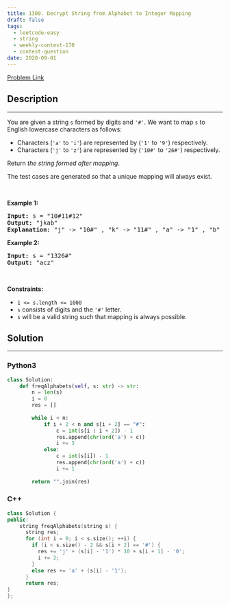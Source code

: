 ```yaml
---
title: 1309. Decrypt String from Alphabet to Integer Mapping
draft: false
tags: 
  - leetcode-easy
  - string
  - weekly-contest-170
  - contest-question
date: 2020-09-01
---
```


[Problem Link](https://leetcode.com/problems/decrypt-string-from-alphabet-to-integer-mapping/)

## Description

---
<p>You are given a string <code>s</code> formed by digits and <code>&#39;#&#39;</code>. We want to map <code>s</code> to English lowercase characters as follows:</p>

<ul>
	<li>Characters (<code>&#39;a&#39;</code> to <code>&#39;i&#39;</code>) are represented by (<code>&#39;1&#39;</code> to <code>&#39;9&#39;</code>) respectively.</li>
	<li>Characters (<code>&#39;j&#39;</code> to <code>&#39;z&#39;</code>) are represented by (<code>&#39;10#&#39;</code> to <code>&#39;26#&#39;</code>) respectively.</li>
</ul>

<p>Return <em>the string formed after mapping</em>.</p>

<p>The test cases are generated so that a unique mapping will always exist.</p>

<p>&nbsp;</p>
<p><strong class="example">Example 1:</strong></p>

<pre>
<strong>Input:</strong> s = &quot;10#11#12&quot;
<strong>Output:</strong> &quot;jkab&quot;
<strong>Explanation:</strong> &quot;j&quot; -&gt; &quot;10#&quot; , &quot;k&quot; -&gt; &quot;11#&quot; , &quot;a&quot; -&gt; &quot;1&quot; , &quot;b&quot; -&gt; &quot;2&quot;.
</pre>

<p><strong class="example">Example 2:</strong></p>

<pre>
<strong>Input:</strong> s = &quot;1326#&quot;
<strong>Output:</strong> &quot;acz&quot;
</pre>

<p>&nbsp;</p>
<p><strong>Constraints:</strong></p>

<ul>
	<li><code>1 &lt;= s.length &lt;= 1000</code></li>
	<li><code>s</code> consists of digits and the <code>&#39;#&#39;</code> letter.</li>
	<li><code>s</code> will be a valid string such that mapping is always possible.</li>
</ul>


## Solution

---
### Python3
``` py title='decrypt-string-from-alphabet-to-integer-mapping'
class Solution:
    def freqAlphabets(self, s: str) -> str:
        n = len(s)
        i = 0
        res = []
        
        while i < n:
            if i + 2 < n and s[i + 2] == "#":
                c = int(s[i : i + 2]) - 1
                res.append(chr(ord('a') + c))
                i += 3
            else:
                c = int(s[i]) - 1
                res.append(chr(ord('a') + c))
                i += 1
        
        return "".join(res)
```
### C++
``` cpp title='decrypt-string-from-alphabet-to-integer-mapping'
class Solution {
public:
    string freqAlphabets(string s) {
      string res;
      for (int i = 0; i < s.size(); ++i) {
        if (i < s.size() - 2 && s[i + 2] == '#') {
          res += 'j' + (s[i] - '1') * 10 + s[i + 1] - '0';
          i += 2;
        }
        else res += 'a' + (s[i] - '1');
      }
      return res;
}
};
```

